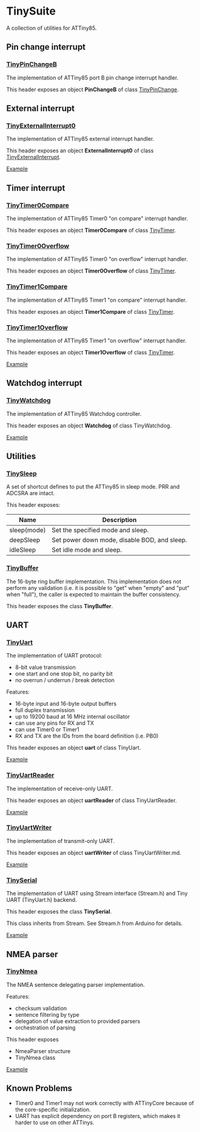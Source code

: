 # TinySuite

A collection of utilities for ATTiny85.

## Pin change interrupt

### [TinyPinChangeB](src/TinyPinChangeB.h)

The implementation of ATTiny85 port B pin change interrupt handler.

This header exposes an object **PinChangeB** of class [TinyPinChange](src/TinyPinChange.h).

## External interrupt

### [TinyExternalInterrupt0](src/TinyExternalInterrupt0.h)

The implementation of ATTiny85 external interrupt handler.

This header exposes an object **ExternalInterrupt0** of class [TinyExternalInterrupt](src/TinyExternalInterrupt.h).

[Example](examples/external-interrupt/main.cpp)

## Timer interrupt

### [TinyTimer0Compare](src/TinyTimer0Compare.h)

The implementation of ATTiny85 Timer0 "on compare" interrupt handler.

This header exposes an object **Timer0Compare** of class [TinyTimer](src/TinyTimer.h).

### [TinyTimer0Overflow](src/TinyTimer0Overflow.h)

The implementation of ATTiny85 Timer0 "on overflow" interrupt handler.

This header exposes an object **Timer0Overflow** of class [TinyTimer](src/TinyTimer.h).

### [TinyTimer1Compare](src/TinyTimer1Compare.h)

The implementation of ATTiny85 Timer1 "on compare" interrupt handler.

This header exposes an object **Timer1Compare** of class [TinyTimer](src/TinyTimer.h).

### [TinyTimer1Overflow](src/TinyTimer1Overflow.h)

The implementation of ATTiny85 Timer1 "on overflow" interrupt handler.

This header exposes an object **Timer1Overflow** of class [TinyTimer](src/TinyTimer.h).

[Example](examples/timer-overflow/main.cpp)

## Watchdog interrupt

### [TinyWatchdog](src/TinyWatchdog.h)

The implementation of ATTiny85 Watchdog controller.

This header exposes an object **Watchdog** of class TinyWatchdog.

[Example](examples/watchdog/main.cpp)

## Utilities

### [TinySleep](src/TinySleep.h)

A set of shortcut defines to put the ATTiny85 in sleep mode. PRR and ADCSRA are intact.

This header exposes:

|Name|Description|
|-|-|
|sleep(mode)|Set the specified mode and sleep.|
|deepSleep|Set power down mode, disable BOD, and sleep.|
|idleSleep|Set idle mode and sleep.|

### [TinyBuffer](src/TinyBuffer.h)

The 16-byte ring buffer implementation. This implementation does not perform any validation (i.e. it is possible to "get" when "empty" and "put" when "full"), the caller is expected to maintain the buffer consistency.

This header exposes the class **TinyBuffer**.

## UART

### [TinyUart](src/TinyUart.h)

The implementation of UART protocol:
- 8-bit value transmission
- one start and one stop bit, no parity bit
- no overrun / underrun / break detection

Features:
- 16-byte input and 16-byte output buffers
- full duplex transmission
- up to 19200 baud at 16 MHz internal oscillator
- can use any pins for RX and TX
- can use Timer0 or Timer1
- RX and TX are the IDs from the board definition (i.e. PB0)

This header exposes an object **uart** of class TinyUart.

[Example](examples/uart-loop/main.cpp)

### [TinyUartReader](src/TinyUartReader.h)

The implementation of receive-only UART.

This header exposes an object **uartReader** of class TinyUartReader.

[Example](examples/uart-reader/main.cpp)

### [TinyUartWriter](src/TinyUartWriter.h)

The implementation of transmit-only UART.

This header exposes an object **uartWriter** of class TinyUartWriter.md.

[Example](examples/uart-writer/main.cpp)

### [TinySerial](src/TinySerial.h)

The implementation of UART using Stream interface (Stream.h) and Tiny UART (TinyUart.h) backend.

This header exposes the class **TinySerial**.

This class inherits from Stream. See Stream.h from Arduino for details.

[Example](examples/uart-print/main.cpp)

## NMEA parser

### [TinyNmea](src/TinyNmea.h)

The NMEA sentence delegating parser implementation.

Features:
- checksum validation
- sentence filtering by type
- delegation of value extraction to provided parsers
- orchestration of parsing

This header exposes
- NmeaParser structure
- TinyNmea class

[Example](examples/nmea-time/main.cpp)

## Known Problems

- Timer0 and Timer1 may not work correctly with ATTinyCore because of the core-specific initialization.
- UART has explicit dependency on port B registers, which makes it harder to use on other ATTinys.
